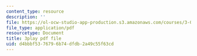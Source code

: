 ```yaml
---
content_type: resource
description: ''
file: https://ol-ocw-studio-app-production.s3.amazonaws.com/courses/3-091sc-introduction-to-solid-state-chemistry-fall-2010/d4bbbf5376796b74dfdb2a49c55f63cd_3dU0v-EvUmA.pdf
file_type: application/pdf
resourcetype: Document
title: 3play pdf file
uid: d4bbbf53-7679-6b74-dfdb-2a49c55f63cd
---
```

